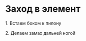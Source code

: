 <html>
    <head>
        <meta charset="UTF-8">
        <title>Элемент "Бочка"</title>
    </head>
    <body>
        <h1>Заход в элемент</h1>
        <p>1. Встаем боком к пилону</p>
        <p>2. Делаем замах дальней ногой</p>
    </body>
</html>
